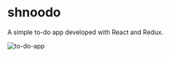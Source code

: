 # shnoodo
A simple to-do app developed with React and Redux.

![to-do-app](https://media.giphy.com/media/3o752nLL1KghuWoBRS/giphy.gif)
